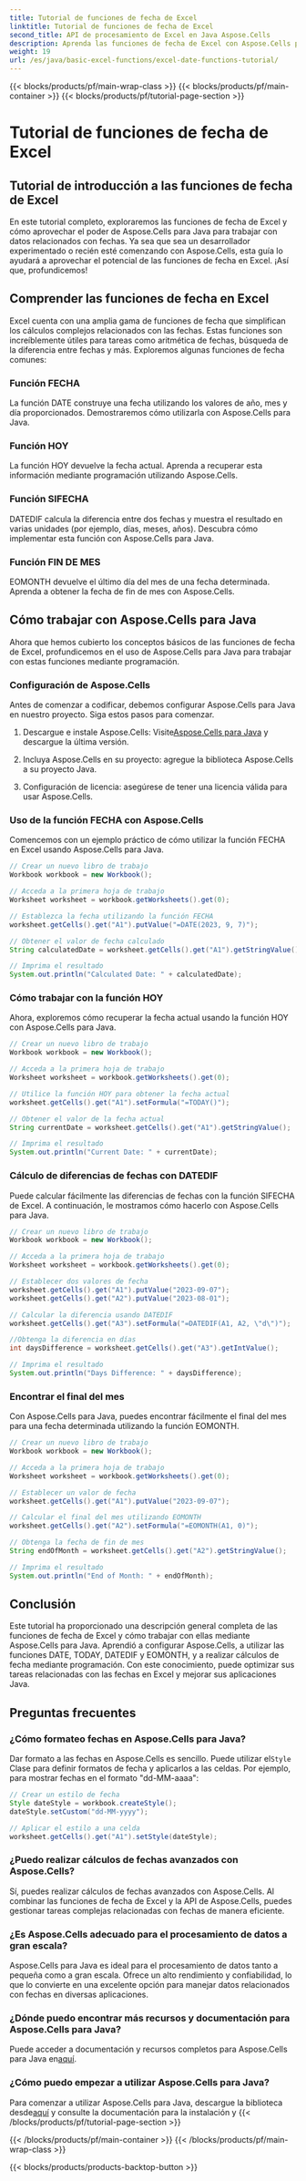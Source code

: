 ```yaml
---
title: Tutorial de funciones de fecha de Excel
linktitle: Tutorial de funciones de fecha de Excel
second_title: API de procesamiento de Excel en Java Aspose.Cells
description: Aprenda las funciones de fecha de Excel con Aspose.Cells para Java. Explore tutoriales paso a paso con código fuente.
weight: 19
url: /es/java/basic-excel-functions/excel-date-functions-tutorial/
---
```


{{< blocks/products/pf/main-wrap-class >}}
{{< blocks/products/pf/main-container >}}
{{< blocks/products/pf/tutorial-page-section >}}

# Tutorial de funciones de fecha de Excel


## Tutorial de introducción a las funciones de fecha de Excel

En este tutorial completo, exploraremos las funciones de fecha de Excel y cómo aprovechar el poder de Aspose.Cells para Java para trabajar con datos relacionados con fechas. Ya sea que sea un desarrollador experimentado o recién esté comenzando con Aspose.Cells, esta guía lo ayudará a aprovechar el potencial de las funciones de fecha en Excel. ¡Así que, profundicemos!

## Comprender las funciones de fecha en Excel

Excel cuenta con una amplia gama de funciones de fecha que simplifican los cálculos complejos relacionados con las fechas. Estas funciones son increíblemente útiles para tareas como aritmética de fechas, búsqueda de la diferencia entre fechas y más. Exploremos algunas funciones de fecha comunes:

### Función FECHA

La función DATE construye una fecha utilizando los valores de año, mes y día proporcionados. Demostraremos cómo utilizarla con Aspose.Cells para Java.

### Función HOY

La función HOY devuelve la fecha actual. Aprenda a recuperar esta información mediante programación utilizando Aspose.Cells.

### Función SIFECHA

DATEDIF calcula la diferencia entre dos fechas y muestra el resultado en varias unidades (por ejemplo, días, meses, años). Descubra cómo implementar esta función con Aspose.Cells para Java.

### Función FIN DE MES

EOMONTH devuelve el último día del mes de una fecha determinada. Aprenda a obtener la fecha de fin de mes con Aspose.Cells.

## Cómo trabajar con Aspose.Cells para Java

Ahora que hemos cubierto los conceptos básicos de las funciones de fecha de Excel, profundicemos en el uso de Aspose.Cells para Java para trabajar con estas funciones mediante programación.

### Configuración de Aspose.Cells

Antes de comenzar a codificar, debemos configurar Aspose.Cells para Java en nuestro proyecto. Siga estos pasos para comenzar.

1. Descargue e instale Aspose.Cells: Visite[Aspose.Cells para Java](https://releases.aspose.com/cells/java/) y descargue la última versión.

2. Incluya Aspose.Cells en su proyecto: agregue la biblioteca Aspose.Cells a su proyecto Java.

3. Configuración de licencia: asegúrese de tener una licencia válida para usar Aspose.Cells.

### Uso de la función FECHA con Aspose.Cells

Comencemos con un ejemplo práctico de cómo utilizar la función FECHA en Excel usando Aspose.Cells para Java.

```java
// Crear un nuevo libro de trabajo
Workbook workbook = new Workbook();

// Acceda a la primera hoja de trabajo
Worksheet worksheet = workbook.getWorksheets().get(0);

// Establezca la fecha utilizando la función FECHA
worksheet.getCells().get("A1").putValue("=DATE(2023, 9, 7)");

// Obtener el valor de fecha calculado
String calculatedDate = worksheet.getCells().get("A1").getStringValue();

// Imprima el resultado
System.out.println("Calculated Date: " + calculatedDate);
```

### Cómo trabajar con la función HOY

Ahora, exploremos cómo recuperar la fecha actual usando la función HOY con Aspose.Cells para Java.

```java
// Crear un nuevo libro de trabajo
Workbook workbook = new Workbook();

// Acceda a la primera hoja de trabajo
Worksheet worksheet = workbook.getWorksheets().get(0);

// Utilice la función HOY para obtener la fecha actual
worksheet.getCells().get("A1").setFormula("=TODAY()");

// Obtener el valor de la fecha actual
String currentDate = worksheet.getCells().get("A1").getStringValue();

// Imprima el resultado
System.out.println("Current Date: " + currentDate);
```

### Cálculo de diferencias de fechas con DATEDIF

Puede calcular fácilmente las diferencias de fechas con la función SIFECHA de Excel. A continuación, le mostramos cómo hacerlo con Aspose.Cells para Java.

```java
// Crear un nuevo libro de trabajo
Workbook workbook = new Workbook();

// Acceda a la primera hoja de trabajo
Worksheet worksheet = workbook.getWorksheets().get(0);

// Establecer dos valores de fecha
worksheet.getCells().get("A1").putValue("2023-09-07");
worksheet.getCells().get("A2").putValue("2023-08-01");

// Calcular la diferencia usando DATEDIF
worksheet.getCells().get("A3").setFormula("=DATEDIF(A1, A2, \"d\")");

//Obtenga la diferencia en días
int daysDifference = worksheet.getCells().get("A3").getIntValue();

// Imprima el resultado
System.out.println("Days Difference: " + daysDifference);
```

### Encontrar el final del mes

Con Aspose.Cells para Java, puedes encontrar fácilmente el final del mes para una fecha determinada utilizando la función EOMONTH.

```java
// Crear un nuevo libro de trabajo
Workbook workbook = new Workbook();

// Acceda a la primera hoja de trabajo
Worksheet worksheet = workbook.getWorksheets().get(0);

// Establecer un valor de fecha
worksheet.getCells().get("A1").putValue("2023-09-07");

// Calcular el final del mes utilizando EOMONTH
worksheet.getCells().get("A2").setFormula("=EOMONTH(A1, 0)");

// Obtenga la fecha de fin de mes
String endOfMonth = worksheet.getCells().get("A2").getStringValue();

// Imprima el resultado
System.out.println("End of Month: " + endOfMonth);
```

## Conclusión

Este tutorial ha proporcionado una descripción general completa de las funciones de fecha de Excel y cómo trabajar con ellas mediante Aspose.Cells para Java. Aprendió a configurar Aspose.Cells, a utilizar las funciones DATE, TODAY, DATEDIF y EOMONTH, y a realizar cálculos de fecha mediante programación. Con este conocimiento, puede optimizar sus tareas relacionadas con las fechas en Excel y mejorar sus aplicaciones Java.

## Preguntas frecuentes

### ¿Cómo formateo fechas en Aspose.Cells para Java?

 Dar formato a las fechas en Aspose.Cells es sencillo. Puede utilizar el`Style` Clase para definir formatos de fecha y aplicarlos a las celdas. Por ejemplo, para mostrar fechas en el formato "dd-MM-aaaa":

```java
// Crear un estilo de fecha
Style dateStyle = workbook.createStyle();
dateStyle.setCustom("dd-MM-yyyy");

// Aplicar el estilo a una celda
worksheet.getCells().get("A1").setStyle(dateStyle);
```

### ¿Puedo realizar cálculos de fechas avanzados con Aspose.Cells?

Sí, puedes realizar cálculos de fechas avanzados con Aspose.Cells. Al combinar las funciones de fecha de Excel y la API de Aspose.Cells, puedes gestionar tareas complejas relacionadas con fechas de manera eficiente.

### ¿Es Aspose.Cells adecuado para el procesamiento de datos a gran escala?

Aspose.Cells para Java es ideal para el procesamiento de datos tanto a pequeña como a gran escala. Ofrece un alto rendimiento y confiabilidad, lo que lo convierte en una excelente opción para manejar datos relacionados con fechas en diversas aplicaciones.

### ¿Dónde puedo encontrar más recursos y documentación para Aspose.Cells para Java?

 Puede acceder a documentación y recursos completos para Aspose.Cells para Java en[aquí](https://reference.aspose.com/cells/java/).

### ¿Cómo puedo empezar a utilizar Aspose.Cells para Java?

 Para comenzar a utilizar Aspose.Cells para Java, descargue la biblioteca desde[aquí](https://releases.aspose.com/cells/java/) y consulte la documentación para la instalación y
{{< /blocks/products/pf/tutorial-page-section >}}

{{< /blocks/products/pf/main-container >}}
{{< /blocks/products/pf/main-wrap-class >}}

{{< blocks/products/products-backtop-button >}}
